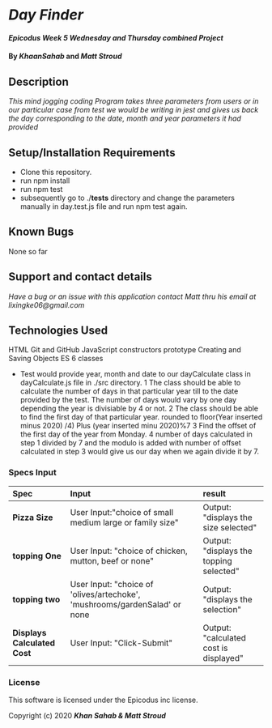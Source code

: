 # _Day Finder_

#### _Epicodus Week 5 Wednesday and Thursday combined Project_

#### By _**KhaanSahab**_ and _**Matt Stroud**_

## Description

_This mind jogging coding Program takes three parameters from users or in our particular case from test we would be writing in jest and gives us back the day corresponding to the date, month and year parameters it had provided_

## Setup/Installation Requirements

* Clone this repository.
* run npm install
* run npm test
* subsequently go to ./__tests__ directory and change the parameters manually in day.test.js file and run npm test again.


## Known Bugs

None so far 

## Support and contact details

_Have a bug or an issue with this application contact Matt thru his email at lixingke06@gmail.com_

## Technologies Used

HTML
Git and GitHub
JavaScript
constructors
prototype
Creating and Saving Objects
ES 6 classes

* Test would provide year, month and date to our dayCalculate class in dayCalculate.js file in ./src directory.
1 The class should be able to calculate the number of days in that particular year till to the date provided by the test. The number of days would vary by one day depending the year is divisiable by 4 or not.
2 The class should be able to find the first day of that particular year. rounded to floor(Year inserted minus 2020) /4) Plus (year inserted minu 2020)%7
3 Find the offset of the first day of the year from Monday.
4 number of days calculated in  step 1 divided by 7 and the modulo is added with number of offset calculated in step 3 would give us our day when we again divide it by 7.  




### Specs Input
| Spec | Input | result |
| :-------------  | :-----------------------------------------------------| :----------------------------------------|
| **Pizza Size**  | User Input:"choice of small medium large or family size" | Output: "displays the size selected" |
| **topping One** | User Input: "choice of chicken, mutton, beef or none" | Output: "displays the topping selected"|
| **topping two** | User Input: "choice of 'olives/artechoke', 'mushrooms/gardenSalad' or none | Output: "displays the selection" |
| **Displays Calculated Cost** | User Input: "Click-Submit" | Output: "calculated cost is displayed" |


### License

This software is licensed under the Epicodus inc license.

Copyright (c) 2020 **_Khan Sahab & Matt Stroud_**